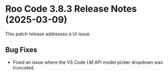 # Roo Code 3.8.3 Release Notes (2025-03-09)

This patch release addresses a UI issue.

## Bug Fixes

*   Fixed an issue where the VS Code LM API model picker dropdown was truncated.